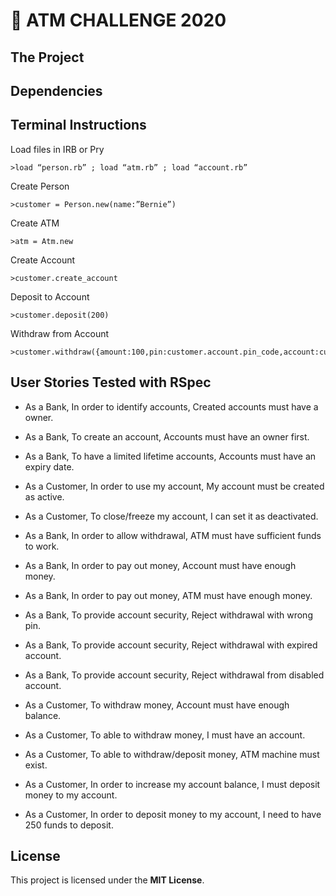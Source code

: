 # :money_with_wings: ATM CHALLENGE 2020

## The Project

## Dependencies

## Terminal Instructions

Load files in IRB or Pry 
  ```
  >load “person.rb” ; load “atm.rb” ; load “account.rb”  
  ```
Create Person 
  ```
  >customer = Person.new(name:”Bernie”)  
  ```
Create ATM  
  ```
  >atm = Atm.new 
  ```
Create Account  
  ```
  >customer.create_account 
  ```
Deposit to Account 
  ```
  >customer.deposit(200)  
  ```
Withdraw from Account
  ```
  >customer.withdraw({amount:100,pin:customer.account.pin_code,account:customer.account,atm:atm})  
  ```
## User Stories Tested with RSpec

* As a Bank,
In order to identify accounts,
Created accounts must have a owner.

* As a Bank,
To create an account,
Accounts must have an owner first.

* As a Bank,
To have a limited lifetime accounts,
Accounts must have an expiry date.

* As a Customer,
In order to use my account,
My account must be created as active.

* As a Customer,
To close/freeze my account,
I can set it as deactivated.

* As a Bank,
In order to allow withdrawal,
ATM must have sufficient funds to work.

* As a Bank,
In order to pay out money,
Account must have enough money.

* As a Bank,
In order to pay out money,
ATM must have enough money.

* As a Bank,
To provide account security,
Reject withdrawal with wrong pin.

* As a Bank,
To provide account security,
Reject withdrawal with expired account.

* As a Bank,
To provide account security,
Reject withdrawal from disabled account.

* As a Customer,
To withdraw money,
Account must have enough balance.

* As a Customer,
To able to withdraw money,
I must have an account.

* As a Customer,
To able to withdraw/deposit money,
ATM machine must exist.

* As a Customer,
In order to increase my account balance,
I must deposit money to my account.

* As a Customer,
In order to deposit money to my account,
I need to have 250 funds to deposit.

## License
This project is licensed under the **MIT License**.
